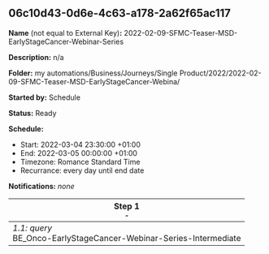 ## 06c10d43-0d6e-4c63-a178-2a62f65ac117

**Name** (not equal to External Key)**:** 2022-02-09-SFMC-Teaser-MSD-EarlyStageCancer-Webinar-Series

**Description:** n/a

**Folder:** my automations/Business/Journeys/Single Product/2022/2022-02-09-SFMC-Teaser-MSD-EarlyStageCancer-Webina/

**Started by:** Schedule

**Status:** Ready

**Schedule:**

* Start: 2022-03-04 23:30:00 +01:00
* End: 2022-03-05 00:00:00 +01:00
* Timezone: Romance Standard Time
* Recurrance: every day until end date

**Notifications:** _none_


| Step 1<br>_<small>-</small>_ |
| --- |
| _1.1: query_<br>BE_Onco-EarlyStageCancer-Webinar-Series-Intermediate |
